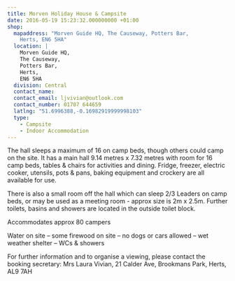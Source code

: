 ```yaml
---
title: Morven Holiday House & Campsite
date: 2016-05-19 15:23:32.000000000 +01:00
shop:
  mapaddress: "Morven Guide HQ, The Causeway, Potters Bar,
    Herts, EN6 5HA"
  location: |
    Morven Guide HQ,  
    The Causeway,  
    Potters Bar,  
    Herts,  
    EN6 5HA
  division: Central
  contact_name: 
  contact_email: ljvivian@outlook.com
  contact_number: 01707 644659
  latlng: "51.6996388,-0.16982919999998103"
  type:
    - Campsite
    - Indoor Accommodation
---
```

<p>The hall sleeps a maximum of 16 on camp beds, though others could camp on the site. It has a main hall 9.14 metres x 7.32 metres with room for 16 camp beds, tables &amp; chairs for activities and dining. Fridge, freezer, electric cooker, utensils, pots &amp; pans, baking equipment and crockery are all available for use.</p>
<p>There is also a small room off the hall which can sleep 2/3 Leaders on camp beds, or may be used as a meeting room - approx size is 2m x 2.5m. Further toilets, basins and showers are located in the outside toilet block.</p>
<p>Accommodates approx 80 campers</p>
<p>Water on site – some firewood on site – no dogs or cars allowed – wet weather shelter – WCs &amp; showers</p>
<p>For further information and to organise a viewing, please contact the booking secretary: Mrs Laura Vivian, 21 Calder Ave, Brookmans Park, Herts, AL9 7AH</p>
